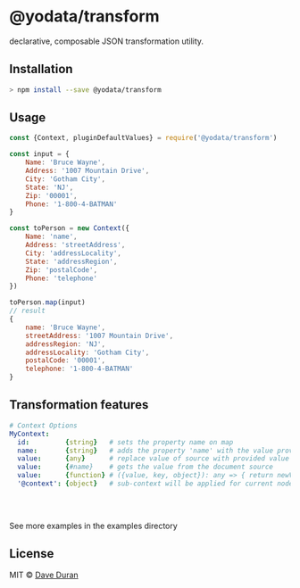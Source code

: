 # @yodata/transform

declarative, composable JSON transformation utility.

## Installation

```bash
> npm install --save @yodata/transform
```

## Usage

```javascript
const {Context, pluginDefaultValues} = require('@yodata/transform')

const input = {
    Name: 'Bruce Wayne',
    Address: '1007 Mountain Drive',
    City: 'Gotham City',
    State: 'NJ',
    Zip: '00001',
    Phone: '1-800-4-BATMAN'
}

const toPerson = new Context({
    Name: 'name',
    Address: 'streetAddress',
    City: 'addressLocality',
    State: 'addressRegion',
    Zip: 'postalCode',
    Phone: 'telephone'
})

toPerson.map(input)
// result
{ 
	name: 'Bruce Wayne', 
	streetAddress: '1007 Mountain Drive', 
    addressRegion: 'NJ', 
   	addressLocality: 'Gotham City', 
    postalCode: '00001', 
    telephone: '1-800-4-BATMAN'
} 
```

## Transformation features

```yaml
# Context Options
MyContext:
  id:         {string}   # sets the property name on map
  name:       {string}   # adds the property 'name' with the value provided
  value:      {any}      # replace value of source with provided value
  value:      {#name}    # gets the value from the document source
  value:      {function} # ({value, key, object}): any => { return newValue }
  '@context': {object}   # sub-context will be applied for current node + child nodessla
  
  
	
```

See more examples in the examples directory

## License

MIT © [Dave Duran](mailto:dave@yodata.io)

